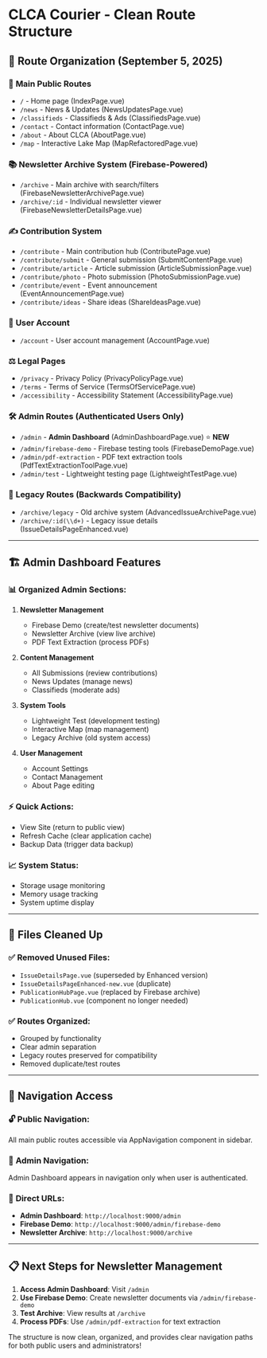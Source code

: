 # CLCA Courier - Clean Route Structure

## 🎯 Route Organization (September 5, 2025)

### 📄 **Main Public Routes**
- `/` - Home page (IndexPage.vue)
- `/news` - News & Updates (NewsUpdatesPage.vue)
- `/classifieds` - Classifieds & Ads (ClassifiedsPage.vue)
- `/contact` - Contact information (ContactPage.vue)
- `/about` - About CLCA (AboutPage.vue)
- `/map` - Interactive Lake Map (MapRefactoredPage.vue)

### 📚 **Newsletter Archive System (Firebase-Powered)**
- `/archive` - Main archive with search/filters (FirebaseNewsletterArchivePage.vue)
- `/archive/:id` - Individual newsletter viewer (FirebaseNewsletterDetailsPage.vue)

### ✍️ **Contribution System**
- `/contribute` - Main contribution hub (ContributePage.vue)
- `/contribute/submit` - General submission (SubmitContentPage.vue)
- `/contribute/article` - Article submission (ArticleSubmissionPage.vue)
- `/contribute/photo` - Photo submission (PhotoSubmissionPage.vue)
- `/contribute/event` - Event announcement (EventAnnouncementPage.vue)
- `/contribute/ideas` - Share ideas (ShareIdeasPage.vue)

### 👤 **User Account**
- `/account` - User account management (AccountPage.vue)

### ⚖️ **Legal Pages**
- `/privacy` - Privacy Policy (PrivacyPolicyPage.vue)
- `/terms` - Terms of Service (TermsOfServicePage.vue)
- `/accessibility` - Accessibility Statement (AccessibilityPage.vue)

### 🛠️ **Admin Routes** (Authenticated Users Only)
- `/admin` - **Admin Dashboard** (AdminDashboardPage.vue) ⭐ **NEW**
- `/admin/firebase-demo` - Firebase testing tools (FirebaseDemoPage.vue)
- `/admin/pdf-extraction` - PDF text extraction tools (PdfTextExtractionToolPage.vue)
- `/admin/test` - Lightweight testing page (LightweightTestPage.vue)

### 🔄 **Legacy Routes** (Backwards Compatibility)
- `/archive/legacy` - Old archive system (AdvancedIssueArchivePage.vue)
- `/archive/:id(\\d+)` - Legacy issue details (IssueDetailsPageEnhanced.vue)

---

## 🏗️ **Admin Dashboard Features**

### 📊 **Organized Admin Sections:**
1. **Newsletter Management**
   - Firebase Demo (create/test newsletter documents)
   - Newsletter Archive (view live archive)
   - PDF Text Extraction (process PDFs)

2. **Content Management**
   - All Submissions (review contributions)
   - News Updates (manage news)
   - Classifieds (moderate ads)

3. **System Tools**
   - Lightweight Test (development testing)
   - Interactive Map (map management)
   - Legacy Archive (old system access)

4. **User Management**
   - Account Settings
   - Contact Management
   - About Page editing

### ⚡ **Quick Actions:**
- View Site (return to public view)
- Refresh Cache (clear application cache)
- Backup Data (trigger data backup)

### 📈 **System Status:**
- Storage usage monitoring
- Memory usage tracking
- System uptime display

---

## 🧹 **Files Cleaned Up**

### ✅ **Removed Unused Files:**
- `IssueDetailsPage.vue` (superseded by Enhanced version)
- `IssueDetailsPageEnhanced-new.vue` (duplicate)
- `PublicationHubPage.vue` (replaced by Firebase archive)
- `PublicationHub.vue` (component no longer needed)

### ✅ **Routes Organized:**
- Grouped by functionality
- Clear admin separation
- Legacy routes preserved for compatibility
- Removed duplicate/test routes

---

## 🎯 **Navigation Access**

### 🔓 **Public Navigation:**
All main public routes accessible via AppNavigation component in sidebar.

### 🔐 **Admin Navigation:**
Admin Dashboard appears in navigation only when user is authenticated.

### 🎯 **Direct URLs:**
- **Admin Dashboard**: `http://localhost:9000/admin`
- **Firebase Demo**: `http://localhost:9000/admin/firebase-demo`
- **Newsletter Archive**: `http://localhost:9000/archive`

---

## 📋 **Next Steps for Newsletter Management**

1. **Access Admin Dashboard**: Visit `/admin` 
2. **Use Firebase Demo**: Create newsletter documents via `/admin/firebase-demo`
3. **Test Archive**: View results at `/archive`
4. **Process PDFs**: Use `/admin/pdf-extraction` for text extraction

The structure is now clean, organized, and provides clear navigation paths for both public users and administrators!
